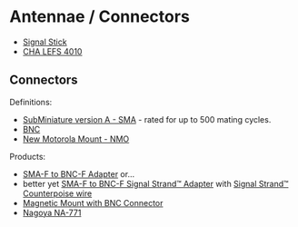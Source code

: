 # Antennae / Connectors

* [Signal Stick](https://signalstuff.com/products/st-bnc/)
* [CHA LEFS 4010](https://chameleonantenna.com/shop-here/ols/products/cha-lefs-4010)

## Connectors

Definitions:

* [SubMiniature version A - SMA](https://en.wikipedia.org/wiki/SMA_connector) - rated for up to 500 mating cycles.
* [BNC](https://en.wikipedia.org/wiki/BNC_connector)
* [New Motorola Mount - NMO](https://blog.solidsignal.com/tutorials/what-is-an-nmo-mount/)

Products:

* [SMA-F to BNC-F Adapter](https://signalstuff.com/products/adapt-smaf-bncf/) or...
* better yet [SMA-F to BNC-F Signal Strand™ Adapter](https://signalstuff.com/products/strand-smaf-bncf/) with [Signal Strand™ Counterpoise wire](https://signalstuff.com/products/strand-wire/)
* [Magnetic Mount with BNC Connector](https://signalstuff.com/products/magmount-bnc/)
* [Nagoya NA-771](https://www.amazon.com/Authentic-NA-771-15-6-Inch-SMA-Female-BTECH/dp/B00KC4PWQQ)
